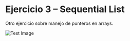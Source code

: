# Ejercicio 3 – Sequential List

Otro ejercicio sobre manejo de punteros en arrays.

![Test Image](/cristhian-pardo-data-structures-portfolio/images/test.png)
